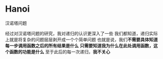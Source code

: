 # Hanoi
汉诺塔问题

经过对汉诺塔问题的研究，我对递归的认识更深入了一些
我们都知道，递归实际上就是将复杂的问题层层剥开成一个个简单问题
也就是说，我们**不需要具体知道每一步调用函数之后的所有结果是什么**
**只需要知道我为什么在此处调用函数，这个函数的功能是什么**
至于此后的每一次递归，**我不关心**

